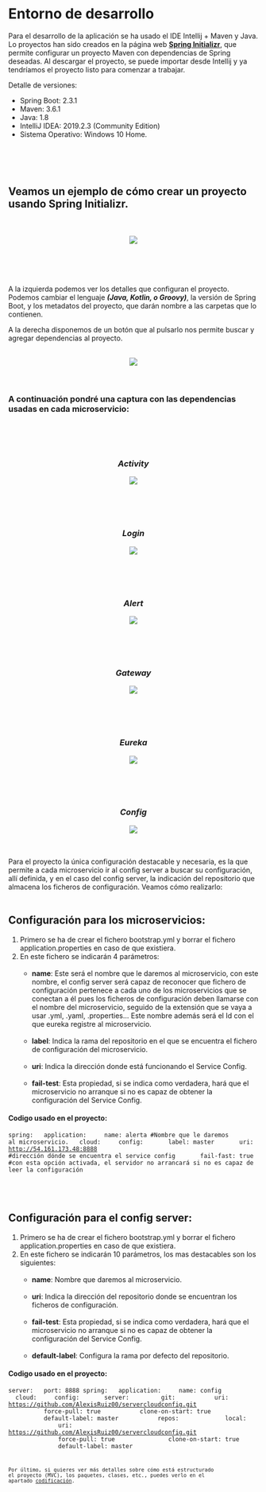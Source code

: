 # Entorno de desarrollo

Para el desarrollo de la aplicación se ha usado el IDE Intellij + Maven y Java. Lo proyectos han sido creados en la página web
[**Spring Initializr**](https://start.spring.io/), que permite configurar un proyecto Maven con dependencias de
Spring deseadas. Al descargar el proyecto, se puede importar desde Intellij y ya tendríamos el proyecto listo
para comenzar a trabajar.
</br>

Detalle de versiones:

-  Spring Boot: 2.3.1
-  Maven: 3.6.1
-  Java: 1.8
-  IntelliJ IDEA: 2019.2.3 (Community Edition)
-  Sistema Operativo: Windows 10 Home.

<br>
<br>
<br>

## Veamos un ejemplo de cómo crear un proyecto usando Spring Initializr.

<br>
<br>

<div align="center" >
<img src="./img/init1.jpg" />
</div>

<br>
<br>
<br>
<br>

A la izquierda podemos ver los detalles que configuran el proyecto. Podemos cambiar el lenguaje ***(Java, Kotlin, o Groovy)***,
la versión de Spring Boot, y los metadatos del proyecto, que darán nombre a las carpetas que lo contienen.

A la derecha disponemos de un botón que al pulsarlo nos permite buscar y agregar dependencias al proyecto.

<br>

<div align="center" >
<img src="./img/init2.jpg" />
</div>

<br>
<br>

### A continuación pondré una captura con las dependencias usadas en cada microservicio:

<br>
<br>

<div align="center">
<br>

*<h3>Activity</h3>*
<img src="./img/initActivity.jpg" />
</div>

<br>
<br>

<div align="center">
<br>

*<h3>Login</h3>*
<img src="./img/initLogin.jpg" />
</div>

<br>
<br>

<div align="center">
<br>

*<h3>Alert</h3>*
<img src="./img/initAlert.jpg" />
</div>

<br>
<br>

<div align="center">
<br>

*<h3>Gateway</h3>*
<img src="./img/initGateway.jpg" />
</div>

<br>
<br>

<div align="center">
<br>

*<h3>Eureka</h3>*
<img src="./img/initEureka.jpg" />
</div>

<br>
<br>

<div align="center">
<br>

*<h3>Config</h3>*
<img src="./img/initConfig.jpg" />
</div>

<br>




<br>
Para el proyecto la única configuración destacable y necesaria, es la que permite a cada microservicio ir al config
server a buscar su configuración, allí definida, y en el caso del config server, la indicación del repositorio
que almacena los ficheros de configuración. Veamos cómo realizarlo:

<br>
<br>

## Configuración para los microservicios:

1. Primero se ha de crear el fichero bootstrap.yml y borrar el fichero application.properties en caso de que existiera.
2. En este fichero se indicarán 4 parámetros:
    <br><br>
    - **name**: Este será el nombre que le daremos al microservicio, con este nombre, el config server será capaz de
        reconocer que fichero de configuración pertenece a cada uno de los microservicios que se conectan a él
        pues los ficheros de configuración deben llamarse con el nombre del microservicio, seguido de la extensión
        que se vaya a usar .yml, .yaml, .properties... Este nombre además será el Id con el que eureka registre
        al microservicio.
        <br><br>
    - **label**: Indica la rama del repositorio en el que se encuentra el fichero de configuración del microservicio.
        <br><br>
    - **uri**: Indica la dirección donde está funcionando el Service Config.
        <br><br>
    - **fail-test**: Esta propiedad, si se indica como verdadera, hará que el microservicio no arranque si no es capaz
                 de obtener la configuración del Service Config.

#### Codigo usado en el proyecto:

<code>spring:
  application:
    name: alerta #Nombre que le daremos al microservicio.
  cloud:
    config:
      label: master
      uri: http://54.161.173.48:8888  #dirección dónde se encuentra el service config
      fail-fast: true             #con esta opción activada, el servidor no arrancará si no es capaz de leer la configuración
</code>

<br>
<br>




## Configuración para el config server:

1. Primero se ha de crear el fichero bootstrap.yml y borrar el fichero application.properties en caso de que existiera.
2. En este fichero se indicarán 10 parámetros, los mas destacables son los siguientes:
    <br><br>
    - **name**: Nombre que daremos al microservicio.
        <br><br>
    - **uri**: Indica la dirección del repositorio donde se encuentran los ficheros de configuración.
        <br><br>
    - **fail-test**: Esta propiedad, si se indica como verdadera, hará que el microservicio no arranque si no es capaz
                 de obtener la configuración del Service Config.
        <br><br>
    - **default-label**: Configura la rama por defecto del repositorio.

#### Codigo usado en el proyecto:

<code>server:
  port: 8888
spring:
  application:
    name: config
  cloud:
    config:
      server:
        git:
          uri: https://github.com/AlexisRuiz00/servercloudconfig.git
          force-pull: true
          clone-on-start: true
          default-label: master
          repos:
            local:
              uri: https://github.com/AlexisRuiz00/servercloudconfig.git
              force-pull: true
              clone-on-start: true
              default-label: master<code>


Por último, si quieres ver más detalles sobre cómo está estructurado el proyecto (MVC), los paquetes, clases, etc., puedes verlo en el apartado
[codificación](/codificacion/Codificacion.md).
